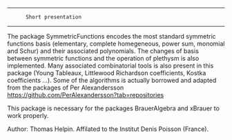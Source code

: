 ****************************************
          Short presentation
****************************************

The package SymmetricFunctions encodes the most standard symmetric functions basis (elementary, complete homegeneous, power sum, monomial and Schur) 
and their associated polynomials. The changes of basis between symmetric functions and the operation of plethysm is also implemented. 
Many associated combinatorial tools is also present in this package (Young Tableaux, Littlewood Richardson coefficients, Kostka coefficients ...). 
Some of the algorithms is actually borrowed and adapted from the packages of Per Alexandersson https://github.com/PerAlexandersson?tab=repositories

This package is necessary for the packages BrauerAlgebra and xBrauer to work properly. 

Author: Thomas Helpin. Affilated to the Institut Denis Poisson (France).
